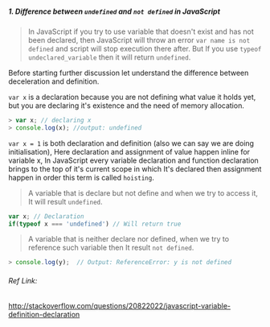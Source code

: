 ##### 1. Difference between `undefined` and `not defined` in JavaScript 

> In JavaScript if you try to use variable that doesn't exist and has not been declared, then JavaScript will throw an error `var name is not defined` and script will stop execution there after. But If you use `typeof undeclared_variable` then it will return `undefined`.

Before starting further discussion let understand the difference between deceleration and definition.

`var x` is a declaration because you are not defining what value it holds yet, but you are declaring it's existence and the need of memory allocation. 

```javascript
> var x; // declaring x
> console.log(x); //output: undefined 
```

`var x = 1` is both declaration and definition (also we can say we are doing initialisation), Here declaration and assignment of value happen inline for variable x, In JavaScript every variable declaration and function declaration brings to the top of it's current scope in which It's declared then assignment happen in order this term is called `hoisting`. 

> A variable that is declare but not define and when we try to access it, It will result `undefined`.

```javascript
var x; // Declaration
if(typeof x === 'undefined') // Will return true

```
> A variable that is neither declare nor defined, when we try to reference such variable then It result `not defined`.

```javascript
> console.log(y);  // Output: ReferenceError: y is not defined
```

###### Ref Link: 
http://stackoverflow.com/questions/20822022/javascript-variable-definition-declaration


